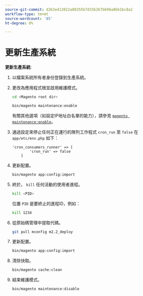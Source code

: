 ```yaml
---
source-git-commit: d263e412022a89255b7d33b267b696a8bb1bc8a2
workflow-type: tm+mt
source-wordcount: '85'
ht-degree: 0%

---
```

# 更新生產系統

**更新生產系統**:

1. 以檔案系統所有者身份登錄到生產系統。
1. 更改為應用程式根並啟用維護模式。

   ```bash
   cd <Magento root dir>
   ```

   ```bash
   bin/magento maintenance:enable
   ```

   有關其他選項（如設定IP地址白名單的能力），請參見 [`magento maintenance:enable`](../installation/tutorials/maintenance-mode.md)。

1. 通過設定來停止任何正在運行的隊列工作程式 `cron_run` 至 `false` 在 `app/etc/env.php` 如下：

   ```php?start_inline=1
   'cron_consumers_runner' => [
           'cron_run' => false
       ]
   ```

1. 更新配置。

   ```bash
   bin/magento app:config:import
   ```

1. 終於， `kill` 任何活動的使用者進程。

   ```bash
   kill <PID>
   ```

   位置 `PID` 是要終止的進程ID，例如：

   ```bash
   kill 1234
   ```

1. 從原始碼管理中提取代碼。

   ```bash
   git pull mconfig m2.2_deploy
   ```

1. 更新配置。

   ```bash
   bin/magento app:config:import
   ```

1. 清除快取。

   ```bash
   bin/magento cache:clean
   ```

1. 結束維護模式。

   ```bash
   bin/magento maintenance:disable
   ```

